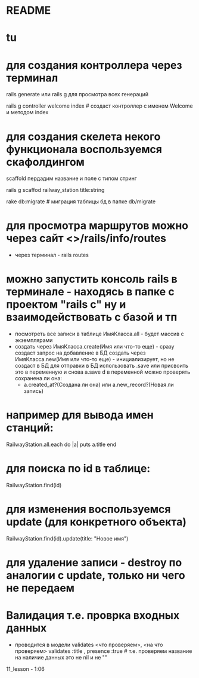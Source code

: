 # README

# tu

# для создания контроллера через терминал
rails generate или rails g для просмотра всех генераций

rails g controller welcome index # создаст контроллер с именем Welcome и методом index

# для создания скелета некого функционала воспользуемся скафолдингом

scaffold
пердадим название и поле с типом стринг

rails g scaffod railway_station title:string

rake db:migrate # миграция таблицы бд в папке db/migrate

# для просмотра маршрутов можно через сайт <>/rails/info/routes
* через терминал - rails routes

# можно запустить консоль rails в терминале - находясь в папке с проектом "rails c" ну и взаимодействовать с базой и тп
* посмотреть все записи в таблице ИмяКласса.all - будет массив с экземплярами
* создать через ИмяКласса.create(Имя или что-то еще) - сразу создаст запрос на добавление в БД
  создать через ИмяКласса.new(Имя или что-то еще) - инициализирует, но не создаст в БД
  для отправки в БД использовать .save или присвоить это в переменную и снова a.save d в переменной можно проверять сохранена ли она:
    - a.created_at?(Создана ли она) или a.new_record?(Новая ли запись)

# например для вывода имен станций:
  RailwayStation.all.each do |a|
    puts a.title
  end

# для поиска по id в таблице:
  RailwayStation.find(id)

# для изменения воспользуемся update (для конкретного объекта)
  RailwayStation.find(id).update(title: "Новое имя")

# для удаление записи - destroy по аналогии с update, только ни чего не передаем

# Валидация т.е. проврка входных данных
* проводится в модели validates <что проверяем>, <на что проверяем>
    validates :title , presence :true # т.е. проверяем название на наличие данных это не nil и не ""

11_lesson - 1:06